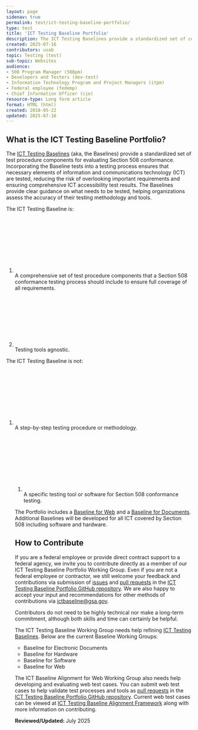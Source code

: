 ```yaml
---
layout: page
sidenav: true
permalink: test/ict-testing-baseline-portfolio/
type: test
title: 'ICT Testing Baseline Portfolio'
description: The ICT Testing Baselines provide a standardized set of components for evaluating Section 508 conformance. Incorporating the Baseline tests into a test process ensures that necessary elements are tested, reducing the risk of overlooking important requirements.
created: 2025-07-16
contributors: usab
topic: Testing (test)
sub-topic: Websites
audience:
- 508 Program Manager (508pm)
- Developers and Testers (dev-test)
- Information Technology Program and Project Managers (itpm)
- Federal employee (fedemp)
- Chief Information Officer (cio)
resource-type: Long form article
format: HTML (html)
created: 2018-05-22
updated: 2025-07-16
---
```


## What is the ICT Testing Baseline Portfolio?

The <a href="https://ictbaseline.access-board.gov/" target="_blank" class="usa-link--external">ICT Testing Baselines</a> (aka, the Baselines) provide a standardized set of test procedure components for evaluating Section 508 conformance. Incorporating the Baseline tests into a testing process ensures that necessary elements of information and communications technology (ICT) are tested, reducing the risk of overlooking important requirements and ensuring comprehensive ICT accessibility test results. The Baselines provide clear guidance on what needs to be tested, helping organizations assess the accuracy of their testing methodology and tools.

The ICT Testing Baseline is:

<ol class="usa-icon-list tablet:grid-col">
  <li class="usa-icon-list__item">
      <div class="usa-icon-list__icon text-green"><svg class="usa-icon" aria-hidden="true" role="img"><use xlink:href="{{ site.baseurl }}/assets/images/sprite.svg#check_circle"></use></svg></div>
      <div class="usa-icon-list__content">A comprehensive set of test procedure components that a Section 508 conformance testing process should include to ensure full coverage of all requirements.</div>
  </li>  
  <li class="usa-icon-list__item">
      <div class="usa-icon-list__icon text-green"><svg class="usa-icon" aria-hidden="true" role="img"><use xlink:href="{{ site.baseurl }}/assets/images/sprite.svg#check_circle"></use></svg></div>
      <div class="usa-icon-list__content">Testing tools agnostic.</div>
  </li>  
</ol>


The ICT Testing Baseline is not:
<ol class="usa-icon-list tablet:grid-col">
  <li class="usa-icon-list__item">
      <div class="usa-icon-list__icon text-red"><svg class="usa-icon" aria-hidden="true" role="img"><use xlink:href="{{ site.baseurl }}/assets/images/sprite.svg#cancel"></use></svg></div>
      <div class="usa-icon-list__content">A step-by-step testing procedure or methodology.</div>
  </li> 
<ol class="usa-icon-list tablet:grid-col">
  <li class="usa-icon-list__item">
      <div class="usa-icon-list__icon text-red"><svg class="usa-icon" aria-hidden="true" role="img"><use xlink:href="{{ site.baseurl }}/assets/images/sprite.svg#cancel"></use></svg></div>
      <div class="usa-icon-list__content">A specific testing tool or software for Section 508 conformance testing.</div>
  </li>
</ol>

The Portfolio includes a <a href="https://ictbaseline.access-board.gov/web-baselines/" target="_blank" class="usa-link--external">Baseline for Web</a> and a <a href="https://ictbaseline.access-board.gov/document-baselines/" target="_blank" class="usa-link--external">Baseline for Documents</a>. Additional Baselines will be developed for all ICT covered by Section 508 including software and hardware.

## How to Contribute 

If you are a federal employee or provide direct contract support to a federal agency, we invite you to contribute directly as a member of our ICT Testing Baseline Portfolio Working Group. Even if you are not a federal employee or contractor, we still welcome your feedback and contributions via submission of <a href="https://github.com/Section508Coordinators/baselinealignment/issues" target="_blank" class="usa-link--external">issues</a> and <a href="https://github.com/Section508Coordinators/baselinealignment/pulls" target="_blank" class="usa-link--external">pull requests</a> in the <a href="https://github.com/atbcb/ICTTestingBaseline" target="_blank" class="usa-link--external"> ICT Testing Baseline Portfolio GitHub repository</a>. We are also happy to accept your input and recommendations for other methods of contributions via [ictbaseline@gsa.gov](mailto:ictbaseline@gsa.gov).

Contributors do not need to be highly technical nor make a long-term commitment, although both skills and time can certainly be helpful. 

The ICT Testing Baseline Working Group needs help refining <a href="https://ictbaseline.access-board.gov/" target="_blank" class="usa-link--external">ICT Testing Baselines</a>. Below are the current Baseline Working Groups:

* Baseline for Electronic Documents  
* Baseline for Hardware  
* Baseline for Software  
* Baseline for Web

The ICT Baseline Alignment for Web Working Group also needs help developing and evaluating web test cases. You can submit web test cases to help validate test processes and tools as <a href="https://github.com/Section508Coordinators/baselinealignment/pulls" target="_blank" class="usa-link--external">pull requests</a> in the <a href="https://github.com/atbcb/ICTTestingBaseline" target="_blank" class="usa-link--external">ICT Testing Baseline Portfolio GitHub repository</a>. Current web test cases can be viewed at <a href="https://baselinealignment.section508.gov/" target="_blank" class="usa-link--external">ICT Testing Baseline Alignment Framework</a> along with more information on contributing. 

**Reviewed/Updated:** July 2025
